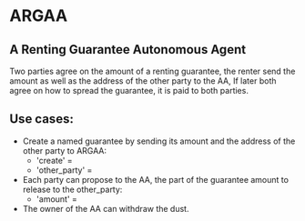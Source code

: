 # ARGAA
## A Renting Guarantee Autonomous Agent
Two parties agree on the amount of a renting guarantee, the renter send the amount as well as the address of the other party to the AA, If later both agree on how to spread the guarantee, it is paid to both parties.

## Use cases:
* Create a named guarantee by sending its amount and the address of the other party to ARGAA:
   * 'create' = <amount of guarantee>
   * 'other_party' = <address>
* Each party can propose to the AA, the part of the guarantee amount to release to the other_party:
   * 'amount' = <amount for the other party>
* The owner of the AA can withdraw the dust.
